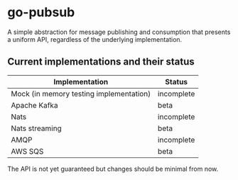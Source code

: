 go-pubsub
=========

A simple abstraction for message publishing and consumption that presents a uniform API, regardless of the underlying implementation.

Current implementations and their status
----------------------------------------

| Implementation                           | Status        |
| ---------------------------------------- | ------------- |
| Mock (in memory testing implementation)  | incomplete    |
| Apache Kafka                             | beta          |
| Nats                                     | incomplete    |
| Nats streaming                           | beta          |
| AMQP                                     | incomplete    |
| AWS SQS                                  | beta          |


The API is not yet guaranteed but changes should be minimal from now.

